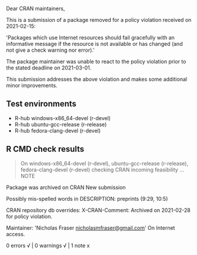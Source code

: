 Dear CRAN maintainers,

This is a submission of a package removed for a policy violation received on 2021-02-15:

'Packages which use Internet resources should fail gracefully with an informative message
if the resource is not available or has changed (and not give a check warning nor error).'

The package maintainer was unable to react to the policy violation prior to the stated deadline on 2021-03-01.

This submission addresses the above violation and makes some additional minor improvements.

## Test environments
- R-hub windows-x86_64-devel (r-devel)
- R-hub ubuntu-gcc-release (r-release)
- R-hub fedora-clang-devel (r-devel)

## R CMD check results
> On windows-x86_64-devel (r-devel), ubuntu-gcc-release (r-release), fedora-clang-devel (r-devel)
  checking CRAN incoming feasibility ... NOTE
  
  Package was archived on CRAN
  New submission
  
  Possibly mis-spelled words in DESCRIPTION:
    preprints (9:29, 10:5)
  
  CRAN repository db overrides:
    X-CRAN-Comment: Archived on 2021-02-28 for policy violation.
  
  Maintainer: 'Nicholas Fraser <nicholasmfraser@gmail.com>'
    On Internet access.

0 errors √ | 0 warnings √ | 1 note x



